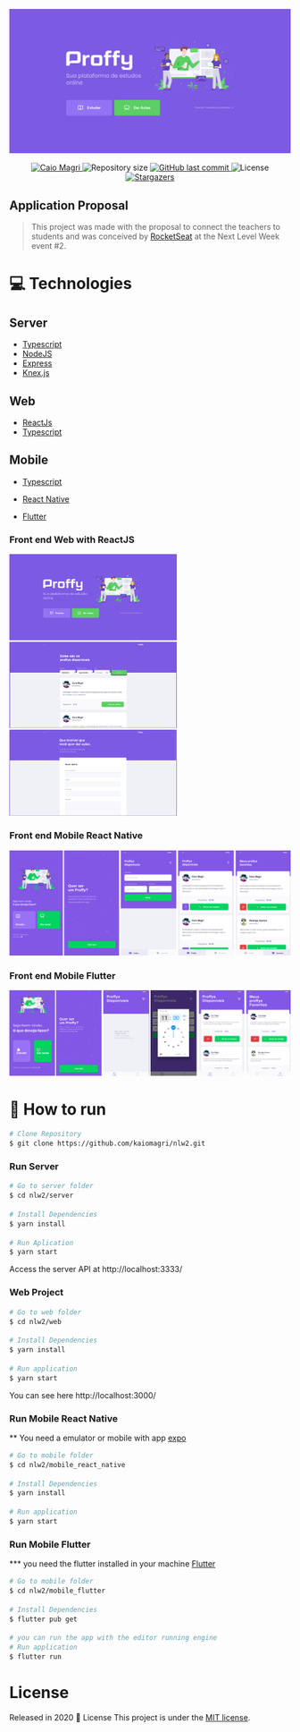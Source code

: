 <p align="center">
   <img src="./assets/web-landing.png" alt="Proffy"/>
</p>

<p align="center">	
   <a href="https://www.linkedin.com/in/caio-magri-318a42a1/">
      <img alt="Caio Magri" src="https://img.shields.io/badge/-Caio Magri-04D361?style=flat&logo=Linkedin&logoColor=white" />
   </a>
  <img alt="Repository size" src="https://img.shields.io/github/repo-size/kaiomagri/nlw2?color=04D361">
  <a href="https://github.com/kaiomagri/nlw2/commits/master">
    <img alt="GitHub last commit" src="https://img.shields.io/github/last-commit/kaiomagri/nlw2?color=04D361">
  </a> 
  <img alt="License" src="https://img.shields.io/badge/license-MIT-04D361">
  <a href="https://github.com/kaiomagri/nlw2/stargazers">
    <img alt="Stargazers" src="https://img.shields.io/github/stars/kaiomagri/nlw2?color=04D361&logo=github">
  </a>
</p>



## Application Proposal

> This project was made with the proposal to connect the teachers to students and was conceived by [RocketSeat](https://rocketseat.com.br/) at the Next Level Week event #2.



# :computer: Technologies

## Server
* [Typescript](https://www.typescriptlang.org/)      
* [NodeJS](https://nodejs.org/en/)
* [Express](https://expressjs.com/pt-br/)
* [Knex.js](http://knexjs.org/#changelog)

## Web

 * [ReactJs](https://pt-br.reactjs.org/)
 * [Typescript](https://www.typescriptlang.org/) 

## Mobile

* [Typescript](https://www.typescriptlang.org/)
* [React Native](https://reactnative.dev/)

* [Flutter](https://flutter.dev/)


### Front end Web with ReactJS
<div>
   <img src="./assets/web-landing.png" width="300px">
   <img src="./assets/web-list.png" width="300px">
   <img src="./assets/web-register.png" width="300px">
</div>

### Front end Mobile React Native
<div>
   <img src="./assets/react_native/RN.png">
</div>

### Front end Mobile Flutter
<div>
   <img src="./assets/flutter/Flutter.png">
</div>

# :minidisc: How to run
```bash
# Clone Repository
$ git clone https://github.com/kaiomagri/nlw2.git
```

### Run Server

```bash
# Go to server folder
$ cd nlw2/server

# Install Dependencies
$ yarn install

# Run Aplication
$ yarn start
```
Access the server API at http://localhost:3333/

### Web Project

```bash
# Go to web folder
$ cd nlw2/web

# Install Dependencies
$ yarn install

# Run application
$ yarn start
```
You can see here http://localhost:3000/

### Run Mobile React Native

** You need a emulator or mobile with app [expo](https://play.google.com/store/apps/details?id=host.exp.exponent)

```bash
# Go to mobile folder
$ cd nlw2/mobile_react_native

# Install Dependencies
$ yarn install

# Run application
$ yarn start
```

### Run Mobile Flutter

*** you need the flutter installed in your machine [Flutter](https://flutter.dev/docs/get-started/install)

```bash
# Go to mobile folder
$ cd nlw2/mobile_flutter

# Install Dependencies
$ flutter pub get

# you can run the app with the editor running engine
# Run application
$ flutter run
```

# License

Released in 2020 :closed_book: License
This project is under the [MIT license](./LICENSE).
